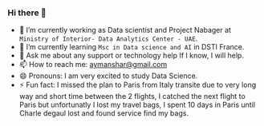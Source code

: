### Hi there 👋

<!--
**aymanshar/aymanshar** is a ✨ _special_ ✨ repository because its `README.md` (this file) appears on your GitHub profile.

Here are some ideas to get you started:
-->
- 🔭 I’m currently working as Data scientist and Project Nabager at `Ministry of Interior- Data Analytics Center - UAE`.
- 🌱 I’m currently learning `Msc in Data science and AI` in DSTI France.
- 💬 Ask me about any support or technology help If I know, I will help.
- 📫 How to reach me: aymanshar@gmail.com
- 😄 Pronouns: I am very excited to study Data Science.
- ⚡ Fun fact: I missed the plan to Paris from Italy transite due to very long way and short time between the 2 flights, I catched the next flight to Paris but unfortunatly I lost my travel bags, I spent 10 days in Paris until Charle degaul lost and found service find my bags.
